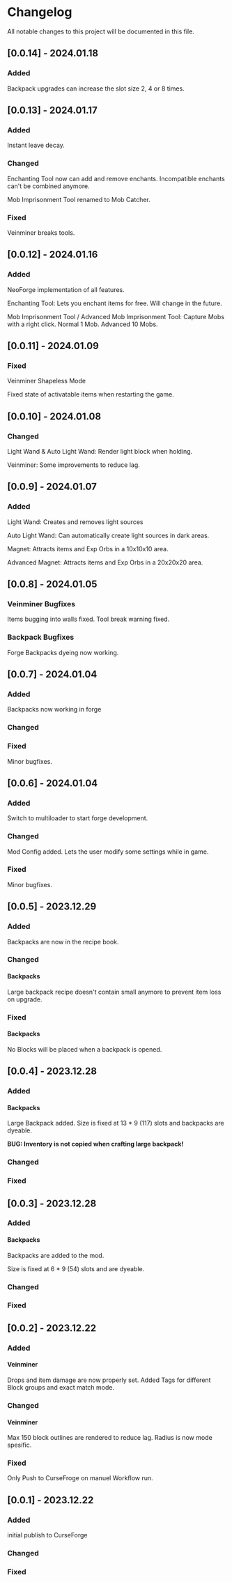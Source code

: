 # Changelog
All notable changes to this project will be documented in this file.

## [0.0.14] - 2024.01.18
### Added 
Backpack upgrades can increase the slot size 2, 4 or 8 times.

## [0.0.13] - 2024.01.17

### Added
Instant leave decay.

### Changed
Enchanting Tool now can add and remove enchants. Incompatible enchants can't be combined anymore.

Mob Imprisonment Tool renamed to Mob Catcher.

### Fixed
Veinminer breaks tools.

## [0.0.12] - 2024.01.16

### Added
NeoForge implementation of all features.

Enchanting Tool: Lets you enchant items for free. Will change in the future.

Mob Imprisonment Tool / Advanced Mob Imprisonment Tool: Capture Mobs with a right click. Normal 1 Mob. Advanced 10 Mobs.

## [0.0.11] - 2024.01.09

### Fixed
Veinminer Shapeless Mode

Fixed state of activatable items when restarting the game.

## [0.0.10] - 2024.01.08

### Changed
Light Wand & Auto Light Wand: Render light block when holding.

Veinminer: Some improvements to reduce lag.

## [0.0.9] - 2024.01.07

### Added
Light Wand: Creates and removes light sources

Auto Light Wand: Can automatically create light sources in dark areas.

Magnet: Attracts items and Exp Orbs in a 10x10x10 area.

Advanced Magnet: Attracts items and Exp Orbs in a 20x20x20 area.

## [0.0.8] - 2024.01.05

### Veinminer Bugfixes
Items bugging into walls fixed.
Tool break warning fixed.

### Backpack Bugfixes
Forge Backpacks dyeing now working.

## [0.0.7] - 2024.01.04

### Added
Backpacks now working in forge

### Changed

### Fixed
Minor bugfixes.

## [0.0.6] - 2024.01.04

### Added
Switch to multiloader to start forge development.

### Changed
Mod Config added. Lets the user modify some settings while in game.

### Fixed
Minor bugfixes.

## [0.0.5] - 2023.12.29

### Added
Backpacks are now in the recipe book.

### Changed

#### Backpacks
Large backpack recipe doesn't contain small anymore to prevent item loss on upgrade.

### Fixed

#### Backpacks
No Blocks will be placed when a backpack is opened.

## [0.0.4] - 2023.12.28

### Added

#### Backpacks

Large Backpack added.
Size is fixed at 13 * 9 (117) slots and backpacks are dyeable.

**BUG: Inventory is not copied when crafting large backpack!**

### Changed

### Fixed

## [0.0.3] - 2023.12.28

### Added

#### Backpacks

Backpacks are added to the mod.

Size is fixed at 6 * 9 (54) slots and are dyeable.

### Changed

### Fixed


## [0.0.2] - 2023.12.22

### Added

#### Veinminer

Drops and item damage are now properly set. Added Tags for different Block groups
and exact match mode.

### Changed

#### Veinminer

Max 150 block outlines are rendered to reduce lag. Radius is now mode spesific.

### Fixed

Only Push to CurseFroge on manuel Workflow run.

## [0.0.1] - 2023.12.22

### Added

initial publish to CurseForge

### Changed

### Fixed